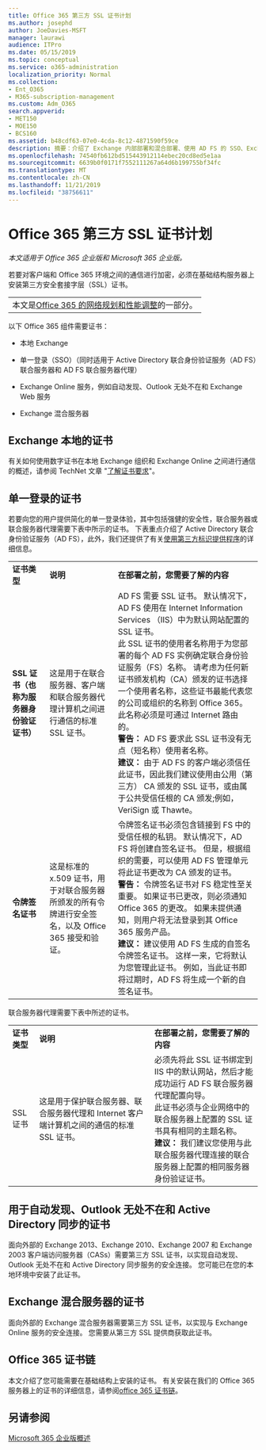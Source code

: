 ```yaml
---
title: Office 365 第三方 SSL 证书计划
ms.author: josephd
author: JoeDavies-MSFT
manager: laurawi
audience: ITPro
ms.date: 05/15/2019
ms.topic: conceptual
ms.service: o365-administration
localization_priority: Normal
ms.collection:
- Ent_O365
- M365-subscription-management
ms.custom: Adm_O365
search.appverid:
- MET150
- MOE150
- BCS160
ms.assetid: b48cdf63-07e0-4cda-8c12-4871590f59ce
description: 摘要：介绍了 Exchange 内部部署和混合部署、使用 AD FS 的 SSO、Exchange Online services 和 Exchange Web 服务所需的 SSL 证书。
ms.openlocfilehash: 74540fb612bd515443912114ebec20cd8ed5e1aa
ms.sourcegitcommit: 6639b0f0171f7552111267a64d6b199755bf34fc
ms.translationtype: MT
ms.contentlocale: zh-CN
ms.lasthandoff: 11/21/2019
ms.locfileid: "38756611"
---
```

# <a name="plan-for-third-party-ssl-certificates-for-office-365"></a>Office 365 第三方 SSL 证书计划

*本文适用于 Office 365 企业版和 Microsoft 365 企业版。*

若要对客户端和 Office 365 环境之间的通信进行加密，必须在基础结构服务器上安装第三方安全套接字层（SSL）证书。

||
|:-----|
| 本文是[Office 365 的网络规划和性能调整](https://aka.ms/tune)的一部分。|
   
以下 Office 365 组件需要证书：
  
- 本地 Exchange
    
- 单一登录（SSO）（同时适用于 Active Directory 联合身份验证服务（AD FS）联合服务器和 AD FS 联合服务器代理）
    
- Exchange Online 服务，例如自动发现、Outlook 无处不在和 Exchange Web 服务
    
- Exchange 混合服务器
    
## <a name="certificates-for-exchange-on-premises"></a>Exchange 本地的证书

有关如何使用数字证书在本地 Exchange 组织和 Exchange Online 之间进行通信的概述，请参阅 TechNet 文章 "[了解证书要求](https://go.microsoft.com/fwlink/p/?LinkID=243657)"。
  
## <a name="certificates-for-single-sign-on"></a>单一登录的证书

若要向您的用户提供简化的单一登录体验，其中包括强健的安全性，联合服务器或联合服务器代理需要下表中所示的证书。 下表重点介绍了 Active Directory 联合身份验证服务（AD FS），此外，我们还提供了有关[使用第三方标识提供程序](https://docs.microsoft.com/azure/active-directory/hybrid/how-to-connect-fed-compatibility)的详细信息。
  
||||
|:-----|:-----|:-----|
|**证书类型** <br/> |**说明** <br/> |**在部署之前，您需要了解的内容** <br/> |
|**SSL 证书（也称为服务器身份验证证书）** <br/> |这是用于在联合服务器、客户端和联合服务器代理计算机之间进行通信的标准 SSL 证书。  <br/> |AD FS 需要 SSL 证书。 默认情况下，AD FS 使用在 Internet Information Services （IIS）中为默认网站配置的 SSL 证书。  <br/> 此 SSL 证书的使用者名称用于为您部署的每个 AD FS 实例确定联合身份验证服务（FS）名称。 请考虑为任何新证书颁发机构（CA）颁发的证书选择一个使用者名称，这些证书最能代表您的公司或组织的名称到 Office 365。 此名称必须是可通过 Internet 路由的。  <br/>**警告：** AD FS 要求此 SSL 证书没有无点（短名称）使用者名称。          <br/> **建议：** 由于 AD FS 的客户端必须信任此证书，因此我们建议使用由公用（第三方） CA 颁发的 SSL 证书，或由属于公共受信任根的 CA 颁发;例如，VeriSign 或 Thawte。  <br/> |
|**令牌签名证书** <br/> |这是标准的 x.509 证书，用于对联合服务器所颁发的所有令牌进行安全签名，以及 Office 365 接受和验证。  <br/> |令牌签名证书必须包含链接到 FS 中的受信任根的私钥。 默认情况下，AD FS 将创建自签名证书。 但是，根据组织的需要，可以使用 AD FS 管理单元将此证书更改为 CA 颁发的证书。  <br/>**警告：** 令牌签名证书对 FS 稳定性至关重要。 如果证书已更改，则必须通知 Office 365 的更改。 如果未提供通知，则用户将无法登录到其 Office 365 服务产品。<br/>**建议：** 建议使用 AD FS 生成的自签名令牌签名证书。 这样一来，它将默认为您管理此证书。 例如，当此证书即将过期时，AD FS 将生成一个新的自签名证书。  <br/> |
   
联合服务器代理需要下表中所述的证书。
  
||||
|:-----|:-----|:-----|
|**证书类型** <br/> |**说明** <br/> |**在部署之前，您需要了解的内容** <br/> |
|SSL 证书  <br/> |这是用于保护联合服务器、联合服务器代理和 Internet 客户端计算机之间的通信的标准 SSL 证书。  <br/> |必须先将此 SSL 证书绑定到 IIS 中的默认网站，然后才能成功运行 AD FS 联合服务器代理配置向导。  <br/> 此证书必须与企业网络中的联合服务器上配置的 SSL 证书具有相同的主题名称。  <br/> **建议：** 我们建议您使用与此联合服务器代理连接的联合服务器上配置的相同服务器身份验证证书。  <br/> |
   
## <a name="certificates-for-autodiscover-outlook-anywhere-and-active-directory-synchronization"></a>用于自动发现、Outlook 无处不在和 Active Directory 同步的证书

面向外部的 Exchange 2013、Exchange 2010、Exchange 2007 和 Exchange 2003 客户端访问服务器（CASs）需要第三方 SSL 证书，以实现自动发现、Outlook 无处不在和 Active Directory 同步服务的安全连接。 您可能已在您的本地环境中安装了此证书。
  
## <a name="certificate-for-an-exchange-hybrid-server"></a>Exchange 混合服务器的证书

面向外部的 Exchange 混合服务器需要第三方 SSL 证书，以实现与 Exchange Online 服务的安全连接。 您需要从第三方 SSL 提供商获取此证书。
  
## <a name="office-365-certificate-chains"></a>Office 365 证书链

本文介绍了您可能需要在基础结构上安装的证书。 有关安装在我们的 Office 365 服务器上的证书的详细信息，请参阅[office 365 证书链](https://support.office.com/article/0c03e6b3-e73f-4316-9e2b-bf4091ae96bb)。
  
## <a name="see-also"></a>另请参阅

[Microsoft 365 企业版概述](https://docs.microsoft.com/microsoft-365/enterprise/microsoft-365-overview)

